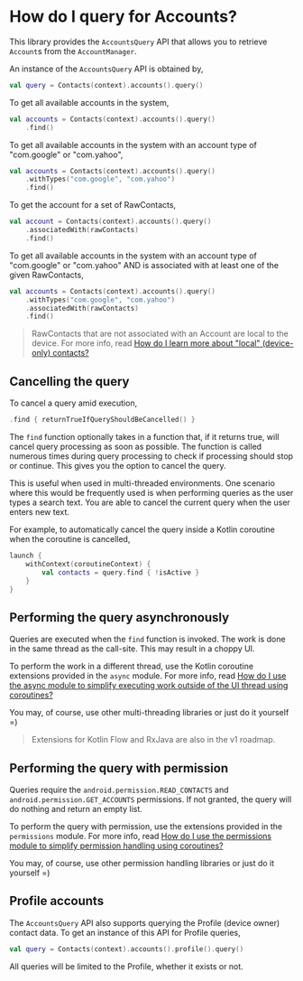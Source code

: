 # How do I query for Accounts?

This library provides the `AccountsQuery` API that allows you to retrieve `Account`s from the
`AccountManager`.

An instance of the `AccountsQuery` API is obtained by,

```kotlin
val query = Contacts(context).accounts().query()
```

To get all available accounts in the system,

```kotlin
val accounts = Contacts(context).accounts().query()
    .find()
```

To get all available accounts in the system with an account type of "com.google" or "com.yahoo",

```kotlin
val accounts = Contacts(context).accounts().query()
    .withTypes("com.google", "com.yahoo")
    .find()
```

To get the account for a set of RawContacts,

```kotlin
val account = Contacts(context).accounts().query()
    .associatedWith(rawContacts)
    .find()
```

To get all available accounts in the system with an account type of "com.google" or "com.yahoo"
AND is associated with at least one of the given RawContacts,

```kotlin
val accounts = Contacts(context).accounts().query()
    .withTypes("com.google", "com.yahoo")
    .associatedWith(rawContacts)
    .find()
```

> RawContacts that are not associated with an Account are local to the device. For more info, read
> [How do I learn more about "local" (device-only) contacts?](/howto/howto-learn-more-about-local-contacts.md)

## Cancelling the query

To cancel a query amid execution,

```kotlin
.find { returnTrueIfQueryShouldBeCancelled() }
```

The `find` function optionally takes in a function that, if it returns true, will cancel query
processing as soon as possible. The function is called numerous times during query processing to
check if processing should stop or continue. This gives you the option to cancel the query.

This is useful when used in multi-threaded environments. One scenario where this would be frequently
used is when performing queries as the user types a search text. You are able to cancel the current
query when the user enters new text.

For example, to automatically cancel the query inside a Kotlin coroutine when the coroutine is
cancelled,

```kotlin
launch {
    withContext(coroutineContext) {
        val contacts = query.find { !isActive }
    }
}
```

## Performing the query asynchronously

Queries are executed when the `find` function is invoked. The work is done in the same thread as the
call-site. This may result in a choppy UI.

To perform the work in a different thread, use the Kotlin coroutine extensions provided in
the `async` module. For more info,
read [How do I use the async module to simplify executing work outside of the UI thread using coroutines?](/howto/howto-use-api-with-async-execution.md)

You may, of course, use other multi-threading libraries or just do it yourself =)

> Extensions for Kotlin Flow and RxJava are also in the v1 roadmap.

## Performing the query with permission

Queries require the `android.permission.READ_CONTACTS` and `android.permission.GET_ACCOUNTS`
permissions. If not granted, the query will do nothing and return an empty list.

To perform the query with permission, use the extensions provided in the `permissions` module. For
more info,
read [How do I use the permissions module to simplify permission handling using coroutines?](/howto/howto-use-api-with-permissions-handling.md)

You may, of course, use other permission handling libraries or just do it yourself =)

## Profile accounts

The `AccountsQuery` API also supports querying the Profile (device owner) contact data. To get an
instance of this API for Profile queries,

```kotlin
val query = Contacts(context).accounts().profile().query()
```

All queries will be limited to the Profile, whether it exists or not.